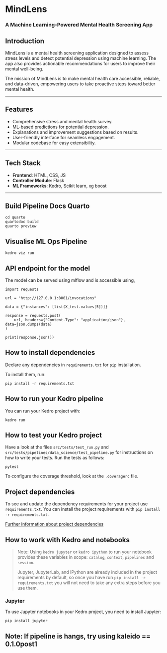 # **MindLens**  
### **A Machine Learning-Powered Mental Health Screening App**  

## **Introduction**  
MindLens is a mental health screening application designed to assess stress levels and detect potential depression using machine learning. The app also provides actionable recommendations for users to improve their mental well-being.  

The mission of MindLens is to make mental health care accessible, reliable, and data-driven, empowering users to take proactive steps toward better mental health.  

---

## **Features**  
- Comprehensive stress and mental health survey.  
- ML-based predictions for potential depression.  
- Explanations and improvement suggestions based on results.  
- User-friendly interface for seamless engagement.  
- Modular codebase for easy extensibility.  

---

## **Tech Stack**  
- **Frontend**: HTML, CSS, JS
- **Controller Module**: Flask  
- **ML Frameworks**: Kedro, Scikit learn, xg boost 

---

## Build Pipeline Docs Quarto

```
cd quarto
quartodoc build
quarto preview
```

## Visualise ML Ops Pipeline

```
kedro viz run
``` 

## API endpoint for the model

The model can be served using mlflow and is accessible using, 

```
import requests

url = "http://127.0.0.1:8001/invocations"

data = {"instances": [list(X_test.values[5])]}

response = requests.post(
    url, headers={"Content-Type": "application/json"}, data=json.dumps(data)
)

print(response.json())
``` 
## How to install dependencies

Declare any dependencies in `requirements.txt` for `pip` installation.

To install them, run:

```
pip install -r requirements.txt
```

## How to run your Kedro pipeline

You can run your Kedro project with:

```
kedro run
```

## How to test your Kedro project

Have a look at the files `src/tests/test_run.py` and `src/tests/pipelines/data_science/test_pipeline.py` for instructions on how to write your tests. Run the tests as follows:

```
pytest
```


To configure the coverage threshold, look at the `.coveragerc` file.

## Project dependencies

To see and update the dependency requirements for your project use `requirements.txt`. You can install the project requirements with `pip install -r requirements.txt`.

[Further information about project dependencies](https://docs.kedro.org/en/stable/kedro_project_setup/dependencies.html#project-specific-dependencies)

## How to work with Kedro and notebooks

> Note: Using `kedro jupyter` or `kedro ipython` to run your notebook provides these variables in scope: `catalog`, `context`, `pipelines` and `session`.
>
> Jupyter, JupyterLab, and IPython are already included in the project requirements by default, so once you have run `pip install -r requirements.txt` you will not need to take any extra steps before you use them.

### Jupyter
To use Jupyter notebooks in your Kedro project, you need to install Jupyter:

```
pip install jupyter
```



## Note: If pipeline is hangs, try using kaleido == 0.1.0post1
